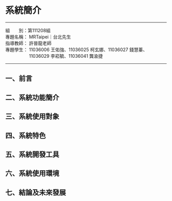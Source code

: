 # 系統簡介
---
組&emsp;&emsp;別：第111208組 <br/>
專題名稱： MRTaipei｜台北先生 <br/>
指導教師： 許晉龍老師 <br/>
專題學生： 11036006 王佑強、11036025 柯玄娜、11036027 錢慧蓁、 <br/>
　　　　　 11036029 李崧毓、11036041 龔渝捷

---
## 一、前言


## 二、系統功能簡介


## 三、系統使用對象


## 四、系統特色


## 五、系統開發工具


## 六、系統使用環境


## 七、結論及未來發展
